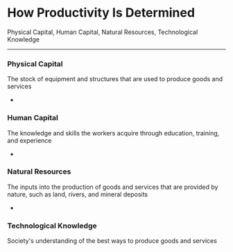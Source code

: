 # How Productivity Is Determined

Physical Capital, Human Capital, Natural Resources, Technological Knowledge

***

### Physical Capital

The stock of equipment and structures that are used to produce goods and services

-

### Human Capital

The knowledge and skills the workers acquire through education, training, and experience

-

### Natural Resources

The inputs into the production of goods and services that are provided by nature, such as land, rivers, and mineral deposits

-

### Technological Knowledge

Society's understanding of the best ways to produce goods and services
